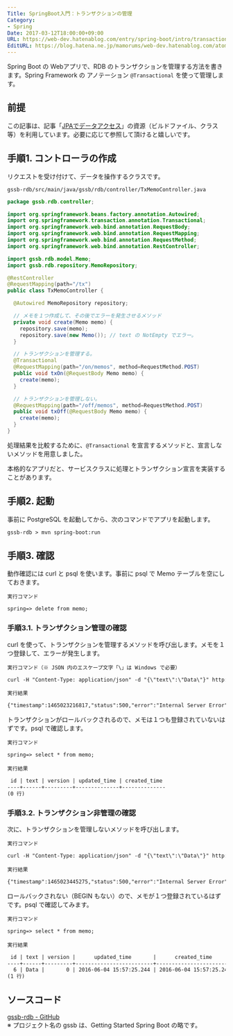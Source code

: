 ```yaml
---
Title: SpringBoot入門：トランザクションの管理
Category:
- Spring
Date: 2017-03-12T18:00:00+09:00
URL: https://web-dev.hatenablog.com/entry/spring-boot/intro/transaction
EditURL: https://blog.hatena.ne.jp/mamorums/web-dev.hatenablog.com/atom/entry/10328749687179110066
---
```


Spring Boot の Webアプリで、RDB のトランザクションを管理する方法を書きます。Spring Framework の アノテーション `@Transactional` を使って管理します。


## 前提
この記事は、記事「[JPAでデータアクセス](/entry/spring-boot/intro/jpa)」の資源（ビルドファイル、クラス等）を利用しています。必要に応じて参照して頂けると嬉しいです。


## 手順1. コントローラの作成
リクエストを受け付けて、データを操作するクラスです。

`gssb-rdb/src/main/java/gssb/rdb/controller/TxMemoController.java`

```java
package gssb.rdb.controller;

import org.springframework.beans.factory.annotation.Autowired;
import org.springframework.transaction.annotation.Transactional;
import org.springframework.web.bind.annotation.RequestBody;
import org.springframework.web.bind.annotation.RequestMapping;
import org.springframework.web.bind.annotation.RequestMethod;
import org.springframework.web.bind.annotation.RestController;

import gssb.rdb.model.Memo;
import gssb.rdb.repository.MemoRepository;

@RestController
@RequestMapping(path="/tx")
public class TxMemoController {

  @Autowired MemoRepository repository;

  // メモを１つ作成して、その後でエラーを発生させるメソッド
  private void create(Memo memo) {
    repository.save(memo);
    repository.save(new Memo()); // text の NotEmpty でエラー。
  }

  // トランザクションを管理する。
  @Transactional
  @RequestMapping(path="/on/memos", method=RequestMethod.POST)
  public void txOn(@RequestBody Memo memo) {
    create(memo);
  }

  // トランザクションを管理しない。
  @RequestMapping(path="/off/memos", method=RequestMethod.POST)
  public void txOff(@RequestBody Memo memo) {
    create(memo);
  }
}
```

処理結果を比較するために、`@Transactional` を宣言するメソッドと、宣言しないメソッドを用意しました。

本格的なアプリだと、サービスクラスに処理とトランザクション宣言を実装することがあります。


## 手順2. 起動
事前に PostgreSQL を起動してから、次のコマンドでアプリを起動します。

```txt
gssb-rdb > mvn spring-boot:run
```


## 手順3. 確認
動作確認には curl と psql を使います。事前に psql で Memo テーブルを空にしておきます。

`実行コマンド`

```txt
spring=> delete from memo;
```

### 手順3.1. トランザクション管理の確認
curl を使って、トランザクションを管理するメソッドを呼び出します。メモを１つ登録して、エラーが発生します。

`実行コマンド（※ JSON 内のエスケープ文字「\」は Windows で必要）`

```txt
curl -H "Content-Type: application/json" -d "{\"text\":\"Data\"}" http://localhost:8080/tx/on/memos -X POST
```

`実行結果`

```txt
{"timestamp":1465023216817,"status":500,"error":"Internal Server Error","exception":"javax.validation....
```

トランザクションがロールバックされるので、メモは１つも登録されていないはずです。psql で確認します。

`実行コマンド`

```txt
spring=> select * from memo;
```

`実行結果`

```txt
 id | text | version | updated_time | created_time
----+------+---------+--------------+--------------
(0 行)
```

### 手順3.2. トランザクション非管理の確認
次に、トランザクションを管理しないメソッドを呼び出します。

`実行コマンド`

```txt
curl -H "Content-Type: application/json" -d "{\"text\":\"Data\"}" http://localhost:8080/tx/off/memos -X POST
```

`実行結果`

```txt
{"timestamp":1465023445275,"status":500,"error":"Internal Server Error","exception":"javax.validation....
```

ロールバックされない（BEGIN もない）ので、メモが１つ登録されているはずです。psql で確認してみます。

`実行コマンド`

```txt
spring=> select * from memo;
```

`実行結果`

```txt
 id | text | version |      updated_time       |      created_time
----+------+---------+-------------------------+-------------------------
  6 | Data |       0 | 2016-06-04 15:57:25.244 | 2016-06-04 15:57:25.244
(1 行)
```


## ソースコード
[gssb-rdb - GitHub](https://github.com/mamorum/blog/tree/master/code/gssb-rdb)  
※ プロジェクト名の gssb は、Getting Started Spring Boot の略です。

